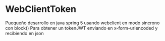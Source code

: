 # WebClientToken
Puequeño desarrollo en java spring 5 usando webclient en modo sincrono con block() Para obtener un tokenJWT enviando en x-form-urlencoded y recibiendo en json 
